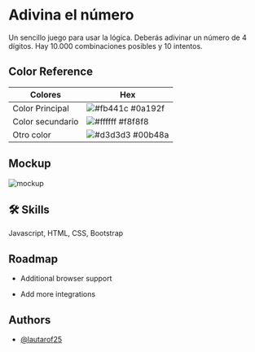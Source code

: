 
# Adivina el número

Un sencillo juego para usar la lógica. Deberás adivinar un número de 4 dígitos. Hay 10.000 combinaciones posibles y 10 intentos.


## Color Reference

| Colores             | Hex                                                                |
| ----------------- | ------------------------------------------------------------------ |
| Color Principal | ![#fb441c](https://via.placeholder.com/10/fb441c?text=+) #0a192f |
| Color secundario | ![#ffffff](https://via.placeholder.com/10/ffffff?text=+) #f8f8f8 |
| Otro color | ![#d3d3d3](https://via.placeholder.com/10/d3d3d3?text=+) #00b48a |

## Mockup
![mockup](https://github.com/Lautarof25/guessTheNumber/assets/81919816/499b5952-38d4-4d76-b614-bfd8f8e9de2c)

## 🛠 Skills
Javascript, HTML, CSS, Bootstrap


## Roadmap

- Additional browser support

- Add more integrations


## Authors

- [@lautarof25](https://www.github.com/lautarof25)

